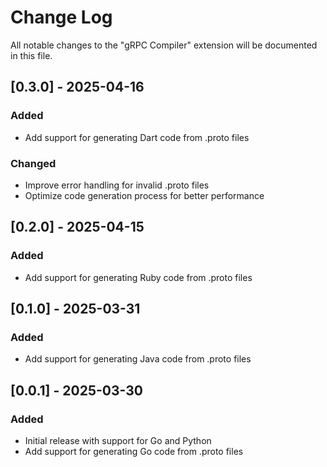 # Change Log

All notable changes to the "gRPC Compiler" extension will be documented in this file.

## [0.3.0] - 2025-04-16
### Added
- Add support for generating Dart code from .proto files

### Changed
- Improve error handling for invalid .proto files
- Optimize code generation process for better performance

## [0.2.0] - 2025-04-15
### Added
- Add support for generating Ruby code from .proto files

## [0.1.0] - 2025-03-31
### Added
- Add support for generating Java code from .proto files

## [0.0.1] - 2025-03-30
### Added
- Initial release with support for Go and Python
- Add support for generating Go code from .proto files
